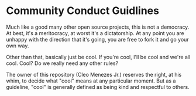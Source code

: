 # Community Conduct Guidlines

Much like a good many other open source projects, this is not a democracy. At
best, it's a meritocracy, at worst it's a dictatorship. At any point you are
unhappy with the direction that it's going, you are free to fork it and go your
own way.

Other than that, basically just be cool. If you're cool, I'll be cool and we're
all cool. Cool? Do we really need any other rules?

The owner of this repository (Cleo Menezes Jr.) reserves the right, at his whim,
to decide what "cool" means at any particular moment. But as a guideline, "cool"
is generally defined as being kind and respectful to others.

